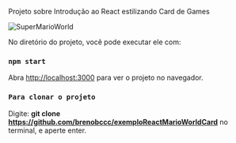 Projeto sobre Introdução ao React estilizando Card de Games

![SuperMarioWorld](https://github.com/user-attachments/assets/233319e0-34d7-4693-a630-29f423374d78)

No diretório do projeto, você pode executar ele com:
### `npm start`

Abra [http://localhost:3000](http://localhost:3000) para ver o projeto no navegador.

### `Para clonar o projeto`

Digite: **git clone https://github.com/brenobccc/exemploReactMarioWorldCard** no terminal, e aperte enter.
